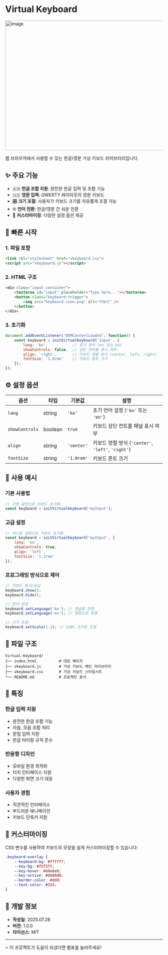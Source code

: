 # Virtual Keyboard
<img width="648" height="415" alt="image" src="https://github.com/user-attachments/assets/6301f03d-3f9f-45c6-848a-ebe199ce9417" />


웹 브라우저에서 사용할 수 있는 한글/영문 가상 키보드 라이브러리입니다.

## ✨ 주요 기능

- 🇰🇷 **한글 조합 지원**: 완전한 한글 입력 및 조합 기능
- 🇺🇸 **영문 입력**: QWERTY 레이아웃의 영문 키보드
- 🎛️ **크기 조절**: 사용자가 키보드 크기를 자유롭게 조절 가능
- 🌐 **언어 전환**: 한글/영문 간 쉬운 전환
- 🎨 **커스터마이징**: 다양한 설정 옵션 제공

## 🚀 빠른 시작

### 1. 파일 포함

```html
<link rel="stylesheet" href="vkeyboard.css">
<script src="vkeyboard.js"></script>
```

### 2. HTML 구조

```html
<div class="input-container">
    <textarea id="input" placeholder="Type here..."></textarea>
    <button class="keyboard-trigger">
        <img src="keyboard-icon.png" alt="키보드" />
    </button>
</div>
```

### 3. 초기화

```javascript
document.addEventListener('DOMContentLoaded', function() {
    const keyboard = initVirtualKeyboard('input', {
        lang: 'ko',           // 초기 언어 (en 또는 ko)
        showControls: false,  // 상단 컨트롤 표시 여부
        align: 'right',       // 키보드 정렬 방식 (center, left, right)
        fontSize: '1.0rem'    // 키보드 폰트 크기
    });
});
```

## ⚙️ 설정 옵션

| 옵션 | 타입 | 기본값 | 설명 |
|------|------|--------|------|
| `lang` | string | `'ko'` | 초기 언어 설정 (`'ko'` 또는 `'en'`) |
| `showControls` | boolean | `true` | 키보드 상단 컨트롤 패널 표시 여부 |
| `align` | string | `'center'` | 키보드 정렬 방식 (`'center'`, `'left'`, `'right'`) |
| `fontSize` | string | `'1.0rem'` | 키보드 폰트 크기 |

## 🎯 사용 예시

### 기본 사용법

```javascript
// 기본 설정으로 키보드 초기화
const keyboard = initVirtualKeyboard('myInput');
```

### 고급 설정

```javascript
// 커스텀 설정으로 키보드 초기화
const keyboard = initVirtualKeyboard('myInput', {
    lang: 'en',
    showControls: true,
    align: 'left',
    fontSize: '1.2rem'
});
```

### 프로그래밍 방식으로 제어

```javascript
// 키보드 표시/숨김
keyboard.show();
keyboard.hide();

// 언어 변경
keyboard.setLanguage('ko'); // 한글로 변경
keyboard.setLanguage('en'); // 영문으로 변경

// 크기 조절
keyboard.setScale(1.2); // 120% 크기로 조절
```

## 📁 파일 구조

```
Virtual-Keyboard/
├── index.html          # 데모 페이지
├── vkeyboard.js        # 가상 키보드 메인 라이브러리
├── vkeyboard.css       # 가상 키보드 스타일시트
└── README.md           # 프로젝트 문서
```

## 🌟 특징

### 한글 입력 지원
- 완전한 한글 조합 기능
- 자음, 모음 조합 처리
- 받침 입력 지원
- 한글 타이핑 규칙 준수

### 반응형 디자인
- 모바일 환경 최적화
- 터치 인터페이스 지원
- 다양한 화면 크기 대응

### 사용자 경험
- 직관적인 인터페이스
- 부드러운 애니메이션
- 키보드 단축키 지원

## 🎨 커스터마이징

CSS 변수를 사용하여 키보드의 모양을 쉽게 커스터마이징할 수 있습니다:

```css
.keyboard-overlay {
    --keyboard-bg: #ffffff;
    --key-bg: #f5f5f5;
    --key-hover: #e0e0e0;
    --key-active: #d0d0d0;
    --border-color: #ddd;
    --text-color: #333;
}
```

## 🔧 개발 정보

- **작성일**: 2025.07.28
- **버전**: 1.0.0
- **라이선스**: MIT

---

⭐ 이 프로젝트가 도움이 되셨다면 별표를 눌러주세요!
